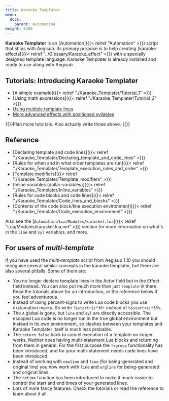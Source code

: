 ```yaml
---
title: Karaoke Templater
menu:
  docs:
    parent: Automation
weight: 6100
---
```


**Karaoke Templater** is an [Automation]({{< relref "Automation" >}}) script that ships with Aegisub. Its
primary purpose is to help creating [karaoke effects]({{< relref "../Glossary/Karaoke_effect" >}})
with a specially designed template language. Karaoke Templater is already
installed and ready to use along with Aegisub.

## Tutorials: Introducing Karaoke Templater  ##
* [A simple example]({{< relref "./Karaoke_Templater/Tutorial_1" >}})
* [Using math expressions]({{< relref "./Karaoke_Templater/Tutorial_2" >}})
* [Using multiple template lines](#)
* [More advanced effects with positioned syllables](#)

{{<todo>}}Plan more tutorials. Also actually write those above. {{</todo>}}

## Reference  ##
* [Declaring template and code lines]({{< relref "./Karaoke_Templater/Declaring_template_and_code_lines" >}})
* [Rules for when and in what order templates are run]({{< relref "./Karaoke_Templater/Template_execution_rules_and_order" >}})
* [Template modifiers]({{< relref "./Karaoke_Templater/Template_modifiers" >}})
* [Inline variables (dollar-variables)]({{< relref "./Karaoke_Templater/Inline_variables" >}})
* [Rules for code blocks and code lines]({{< relref "./Karaoke_Templater/Code_lines_and_blocks" >}})
* [Contents of the code block/line execution environment]({{< relref "./Karaoke_Templater/Code_execution_environment" >}})

Also see the [`Automation/Lua/Modules/karaskel.lua`]({{< relref "Lua/Modules/karaskel.lua.md" >}}) section for more
information on what's in the `line` and `syl` variables, and more.

## For users of _multi-template_  ##
If you have used the _multi-template_ script from Aegisub 1.10 you should
recognise several similar concepts in the karaoke templater, but there are also
several pitfalls. Some of them are:

* You no longer declare template lines in the Actor field but in the Effect
  field instead. You can also put much more than just `template` in there. Read
  the tutorials above for an introduction, or the reference below if you feel
  adventurous.
* Instead of using percent-signs to write Lua code blocks you use exclamation
  marks. So write `!$start+$i*30!` instead of `%$start+$i*30%`.
* The `A` global is gone, but `line` and `syl` are directly accessible. The
  escaped Lua code is no longer run in the true global environment but instead
  in its own environment, so clashes between your templates and Karaoke
  Templater itself is much less probable.
* The `return false` hack to cancel execution of a template no longer works.
  Neither does having multi-statement Lua blocks and returning from them in
  general. For the first purpose the `fxgroup` functionality has been
  introduced, and for your multi-statement needs code lines have been
  introduced.
* Instead of working with `newline` and `line` (for being-generated and
  original line) you now work with `line` and `orgline` for being-generated and
  original lines.
* The `retime` function has been introduced to make it much easier to control
  the start and end times of your generated lines.
* Lots of more fancy features. Check the tutorials or read the reference to
  learn about it all.
